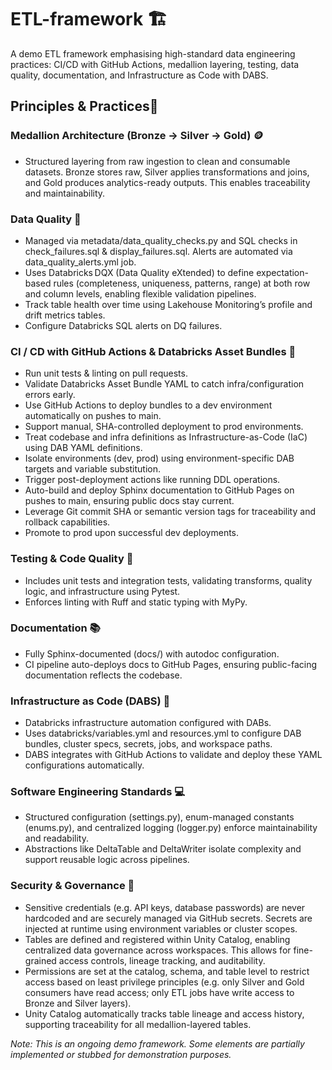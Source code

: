# ETL-framework 🏗️

A demo ETL framework emphasising high-standard data engineering practices: CI/CD with GitHub Actions, medallion layering, testing, data quality, documentation, and Infrastructure as Code with DABS.

## Principles & Practices🚦
### Medallion Architecture (Bronze → Silver → Gold) 🪙 
- Structured layering from raw ingestion to clean and consumable datasets. Bronze stores raw, Silver applies transformations and joins, and Gold produces analytics-ready outputs. This enables traceability and maintainability.

### Data Quality 🧪
- Managed via metadata/data_quality_checks.py and SQL checks in check_failures.sql & display_failures.sql. Alerts are automated via data_quality_alerts.yml job. 
- Uses Databricks DQX (Data Quality eXtended) to define expectation-based rules (completeness, uniqueness, patterns, range) at both row and column levels, enabling flexible validation pipelines.
- Track table health over time using Lakehouse Monitoring’s profile and drift metrics tables.
- Configure Databricks SQL alerts on DQ failures.

### CI / CD with GitHub Actions & Databricks Asset Bundles 🔁
- Run unit tests & linting on pull requests.
- Validate Databricks Asset Bundle YAML to catch infra/configuration errors early.
- Use GitHub Actions to deploy bundles to a dev environment automatically on pushes to main.
- Support manual, SHA-controlled deployment to prod environments.
- Treat codebase and infra definitions as Infrastructure-as-Code (IaC) using DAB YAML definitions.
- Isolate environments (dev, prod) using environment-specific DAB targets and variable substitution.
- Trigger post-deployment actions like running DDL operations.
- Auto-build and deploy Sphinx documentation to GitHub Pages on pushes to main, ensuring public docs stay current.
- Leverage Git commit SHA or semantic version tags for traceability and rollback capabilities.
- Promote to prod upon successful dev deployments.

### Testing & Code Quality 🧪
- Includes unit tests and integration tests, validating transforms, quality logic, and infrastructure using Pytest.
- Enforces linting with Ruff and static typing with MyPy.

### Documentation 📚
- Fully Sphinx-documented (docs/) with autodoc configuration.
- CI pipeline auto-deploys docs to GitHub Pages, ensuring public-facing documentation reflects the codebase.

### Infrastructure as Code (DABS) 🧱
- Databricks infrastructure automation configured with DABs.
- Uses databricks/variables.yml and resources.yml to configure DAB bundles, cluster specs, secrets, jobs, and workspace paths.
- DABS integrates with GitHub Actions to validate and deploy these YAML configurations automatically.

### Software Engineering Standards 💻
- Structured configuration (settings.py), enum-managed constants (enums.py), and centralized logging (logger.py) enforce maintainability and readability.
- Abstractions like DeltaTable and DeltaWriter isolate complexity and support reusable logic across pipelines.

### Security & Governance 🔐
- Sensitive credentials (e.g. API keys, database passwords) are never hardcoded and are securely managed via GitHub secrets. Secrets are injected at runtime using environment variables or cluster scopes.
- Tables are defined and registered within Unity Catalog, enabling centralized data governance across workspaces. This allows for fine-grained access controls, lineage tracking, and auditability.
- Permissions are set at the catalog, schema, and table level to restrict access based on least privilege principles (e.g. only Silver and Gold consumers have read access; only ETL jobs have write access to Bronze and Silver layers).
- Unity Catalog automatically tracks table lineage and access history, supporting traceability for all medallion-layered tables.




*Note: This is an ongoing demo framework. Some elements are partially implemented or stubbed for demonstration purposes.*
